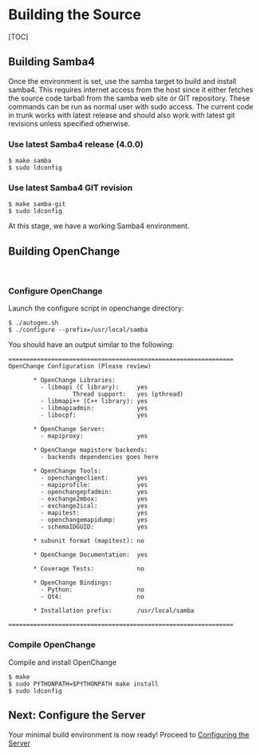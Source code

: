 # Building the Source #

[TOC]

## Building Samba4 ##

Once the environment is set, use the samba target to build and install
samba4. This requires internet access from the host since it either
fetches the source code tarball from the samba web site or GIT
repository. These commands can be run as normal user with sudo
access. The current code in trunk works with latest release and should
also work with latest git revisions unless specified otherwise.

### Use latest Samba4 release (4.0.0) ###

    $ make samba
    $ sudo ldconfig

### Use latest Samba4 GIT revision ###

    $ make samba-git
    $ sudo ldconfig

At this stage, we have a working Samba4 environment. 

## Building OpenChange ##

<br/>

### Configure OpenChange ###

Launch the configure script in openchange directory:

    $ ./autogen.sh
    $ ./configure --prefix=/usr/local/samba

You should have an output similar to the following:

    ===============================================================
    OpenChange Configuration (Please review)

           * OpenChange Libraries:
             - libmapi (C library):     yes
                      Thread support:   yes (pthread)
             - libmapi++ (C++ library): yes
             - libmapiadmin:            yes
             - libocpf:                 yes

           * OpenChange Server:
             - mapiproxy:               yes

           * OpenChange mapistore backends:
             - backends dependencies goes here

           * OpenChange Tools:
             - openchangeclient:        yes
             - mapiprofile:             yes
             - openchangepfadmin:       yes
             - exchange2mbox:           yes
             - exchange2ical:           yes
             - mapitest:                yes
             - openchangemapidump:      yes
             - schemaIDGUID:            yes

           * subunit format (mapitest): no

           * OpenChange Documentation:  yes

           * Coverage Tests:            no

           * OpenChange Bindings:
             - Python:                  no
             - Qt4:                     no

           * Installation prefix:       /usr/local/samba

    ===============================================================

### Compile OpenChange ###

Compile and install OpenChange

    $ make
    $ sudo PYTHONPATH=$PYTHONPATH make install
    $ sudo ldconfig


## Next: Configure the Server ##

Your minimal build environment is now ready! Proceed to [Configuring
the Server](/cookbook/configuring.html)
